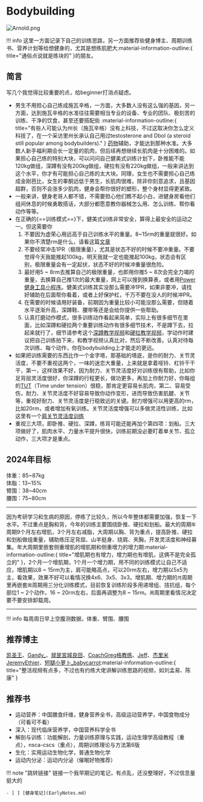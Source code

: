 # Bodybuilding
![Arnold.png](https://s2.loli.net/2024/04/09/W1UB3lfdiJEV4aC.png)

!!! info 
    这里一方面记录下自己的训练思路，另一方面推荐些健身博主、周期训练书、营养计划等给想健身的，尤其是想练肌肥大:material-information-outline:{ title="通俗点说就是练块的" }的朋友。

## 简言
写几个我觉得比较重要的点，给beginner打消点疑虑。

+ 男生不用担心自己练成施瓦辛格，一方面，大多数人没有这么强的基因，另一方面，达到施瓦辛格的水准往往需要相当专业的设备、专业的团队、极刻苦的训练、干净的饮食，甚至还要搭配些 :material-information-outline:{ title="有些人可能认为州长（施瓦辛格）没有上科技，不过这取决你怎么定义科技了，在一个采访里州长承认自己用过testosterone and Dbol (a steroid still popular among bodybuilders)." } [药物](https://www.menshealth.com/uk/health/a44035267/arnold-schwarzenegger-steroids/)辅助，才能达到那种水准。大多数人新手福利期会长一定量的肌肉，但后续再想继续长肌肉是十分困难的。如果担心自己练的特别大块，可以问问自己健美式训练计划下，卧推能不能120kg做组，深蹲有没有200kg做组，硬拉有没有220kg做组，一般来讲达到这个水平，你才有可能担心自己练的太大块。同理，女生也不需要担心自己练成金刚芭比，女生的睾酮远低于男生，长肌肉很难，除非你刻意追求，且基因超群，否则不会涨多少肌肉，健身会帮你很好的塑形，整个身材显得更紧致。
+ 一般来讲，健身老哥人都不错，不需要担心他们瞧不起小白，进健身房看他们组间休息的时候勇敢搭话，大部分都愿意教你器械怎么用、怎么训练、帮你看动作等等。
+ 在正确的{==训练模式==}下，健美式训练非常安全，算得上最安全的运动之一。但这需要你
  1. 不要因为虚荣心用远高于自己训练水平的重量。8~15rm的重量就很好。如果你不清楚rm是什么，请看这篇[文章](https://zhuanlan.zhihu.com/p/41911352)
  2. 不要经常冲击1PR（极限重量），尤其是状态不好的时候不要冲重量。不要觉得今天我能推起100kg，明天我就一定也能推起100kg，状态会有区别，极限重量会有一定起伏，状态不好的时候冲重量很危险。
  3. 最好用5 ~ 8rm去推算自己的极限重量，也即用你推5 ~ 8次会完全力竭的重量，去换算自己推1次的最大重量，网上可以搜到换算表，或者用[Power健身工具小程序](#小程序://Power健身/5kPRIEo4ubTBqua)。健美式训练其实没那么需要冲1PR，如果非要冲，请找好辅助在后面帮你看着，或者上好保护杠，千万不要在没人的时候冲PR。
  4. 在需要的时候请用好装备，前期因为重量比较小可能没那么需要，但随着水平逐渐升高，深蹲鞋、腰带等还是会给你提供一些帮助。
  5. 认真打磨动作模式，很多训练动作看起来简单，实际上有很多细节在里面，比如深蹲和硬拉两个重要训练动作有很多细节技术，不是蹲下去，拉起来就行了，细节请参考这个[深蹲教学视频]( https://b23.tv/VUfIL0b)和[硬拉教学视频](https://b23.tv/4XhhMUG)，学动作时建议把自己训练拍下来，和教学视频认真比对，然后不断改善。认真对待每次训练、每个动作，你在bodybuilding上才能走的更远。
+ 如果把训练需要的东西比作一个金字塔，那基础的塔底，是你的耐力、关节灵活度，不要不重视这两个，一味的迷恋大重量，上来就是拿着哑铃、杠铃干干干，第一，这样效果不好，因为耐力、关节灵活度好对训练很有帮助，比如你足背屈灵活度很好，你深蹲的行程更长，做功更多，再加上你耐力好，你每组的[TUT](https://www.masterclass.com/articles/time-under-tension)（Time under tension）很稳，那肯定更容易长肌肉，第二、容易受伤，耐力、关节灵活度不好容易导致你动作变形，进而导致伤害肌腱、关节等，重视好耐力、关节灵活度是行稳致远的关键。耐力增强可以用更高的rm，比如20rm，或者增加有氧训练。关节灵活度增强可以多做灵活性训练，比如这里有一个[肩关节灵活度训练](https://b23.tv/AD6uO1h)
+ 重视三大项，即卧推、硬拉、深蹲，练背可能还能再加个第四项：划船。三大项做好了，肌肉水平、力量水平提升很快，训练前期没必要盯着单关节、孤立动作，三大项才是重点。

## 2024年目标
体重：85~87kg <br>
体脂：13~15% <br>
臂围：38~40cm <br>
腰围：75~80cm <br>

---------

因为考研学习和生病的原因，停练了比较久，所以今年整体都需要加强，恢复一下水平。不过重点是胸和背，今年的训练主要围绕卧推、硬拉和划船。最大的周期`年`周期9个月左右增肌，3个月左右减脂，大周期以胸、背为重点，提高卧推、硬拉和划船做组重量，辅助练压足背屈、山羊挺身、绕肩、夹胸，开发灵活度和神经募集。年大周期里嵌套侧重增肌的增肌期和侧重增力的增力期:material-information-outline:{ title="增肌期也有增力，增力期也有增肌，这俩不是完全孤立的" }，2个月一个增肌期，1个月一个增力期，用不同的训练模式让自己不适应，增肌期以8 ~ 15rm为主，肩可能略高点，可以20rm左右，增力期以5x5为主，看效果，效果不好可以看情况换4x6、3x5、3x3。增肌期、增力期的`月`周期里再嵌套`周`周期用三分化训练模式，目前恢复训练阶段多用递增组、拮抗组，每个部位1 ~ 2个动作，16 ~ 20rm左右，后面再调整为8 ~ 15rm。`周`周期里看情况决定要不要安排卸载周。

-----------

!!! info 
    每周周日早上空腹测数据，体重、臂围、腰围

## 推荐博主
[凯圣王](https://space.bilibili.com/2100737396?spm_id_from=333.337.0.0)、[Gandy_](https://space.bilibili.com/378067652?spm_id_from=333.337.0.0)、[就昰宮城良田](https://space.bilibili.com/385529979?spm_id_from=333.337.search-card.all.click)、[CoachGreg格教练](https://space.bilibili.com/1070980577?spm_id_from=333.337.0.0)、[Jeff](https://www.bilibili.com/video/BV1Hx411i74i/?spm_id_from=333.337.search-card.all.click&vd_source=d6d1d5fb61de1b6aa08d061642ba52f7)、[杰里米JeremyEthier](https://space.bilibili.com/1026087701)、[短腿小萝卜_babycarrot](https://space.bilibili.com/349219867?spm_id_from=333.337.search-card.all.click):material-information-outline:{ title="整活视频有点多，不过也有约练大佬讲解训练思路的视频，如刘孟易、陈康" }

## 推荐书
+ 运动营养：中国膳食纤维，健身营养全书，高级运动营养学，中国食物成分（可看可不看）
+ 深入：现代临床营养学，中国营养科学全书
+ 解剖与训练：功能解剖，力量训练原理与实践，运动生理学高级教程（重点），nsca-cscs（重点），周期训练理论与方法第6版
+ 生化：实用运动生物化学，普通生物化学
+ 运动内分泌：运动内分泌（催眠好物推荐）

!!! note "跳转链接"
    链接一个我早期记的笔记，有点乱，还没整理好，不过信息量挺大的
    
    - [ ] [健身笔记](EarlyNotes.md)